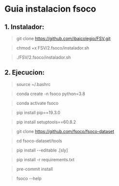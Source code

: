 # Guia instalacion fsoco
## 1. Instalador:

>git clone https://github.com/ibaicolegio/FSV.git

>chmod +x FSV/2.fsoco/instalador.sh

>./FSV/2.fsoco/instalador.sh

## 2. Ejecucion:

>source ~/.bashrc

>conda create -n fsoco python=3.8

>conda activate fsoco

>pip install pip==19.3.0

>pip install setuptools==60.8.2

>git clone https://github.com/fsoco/fsoco-dataset

>cd fsoco-dataset/tools

>pip install --editable .[sly]

>pip install -r requirements.txt

>pre-commit install

>fsoco --help
